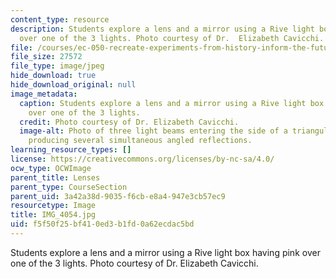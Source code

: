 ```yaml
---
content_type: resource
description: Students explore a lens and a mirror using a Rive light box having pink
  over one of the 3 lights. Photo courtesy of Dr.  Elizabeth Cavicchi.
file: /courses/ec-050-recreate-experiments-from-history-inform-the-future-from-the-past-galileo-january-iap-2010/f5f50f25bf410ed3b1fd0a62ecdac5bd_IMG_4054.jpg
file_size: 27572
file_type: image/jpeg
hide_download: true
hide_download_original: null
image_metadata:
  caption: Students explore a lens and a mirror using a Rive light box having pink
    over one of the 3 lights.
  credit: Photo courtesy of Dr. Elizabeth Cavicchi.
  image-alt: Photo of three light beams entering the side of a triangular-shaped glass,
    producing several simultaneous angled reflections.
learning_resource_types: []
license: https://creativecommons.org/licenses/by-nc-sa/4.0/
ocw_type: OCWImage
parent_title: Lenses
parent_type: CourseSection
parent_uid: 3a42a38d-9035-f6cb-e8a4-947e3cb57ec9
resourcetype: Image
title: IMG_4054.jpg
uid: f5f50f25-bf41-0ed3-b1fd-0a62ecdac5bd
---
```

Students explore a lens and a mirror using a Rive light box having pink over one of the 3 lights. Photo courtesy of Dr.  Elizabeth Cavicchi.